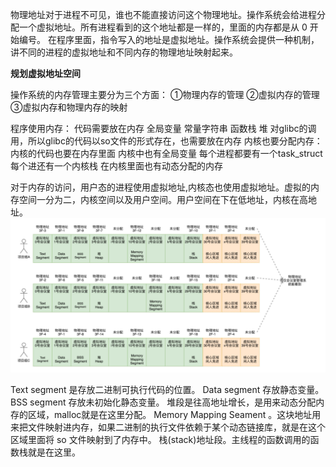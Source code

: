 物理地址对于进程不可见，谁也不能直接访问这个物理地址。操作系统会给进程分配一个虚拟地址。所有进程看到的这个地址都是一样的，里面的内存都是从 0 开始编号。
在程序里面，指令写入的地址是虚拟地址。操作系统会提供一种机制，讲不同的进程的虚拟地址和不同内存的物理地址映射起来。

**规划虚拟地址空间**

操作系统的内存管理主要分为三个方面：
①物理内存的管理
②虚拟内存的管理
③虚拟内存和物理内存的映射

程序使用内存：
	代码需要放在内存
	全局变量
	常量字符串
	函数栈
	堆
	对glibc的调用，所以glibc的代码以so文件的形式存在，也需要放在内存
内核也要分配内存：
	内核的代码也要在内存里面
	内核中也有全局变量
	每个进程都要有一个task_struct
	每个进还有一个内核栈
	在内核里面也有动态分配的内存

对于内存的访问，用户态的进程使用虚拟地址,内核态也使用虚拟地址。虚拟的内存空间一分为二，内核空间以及用户空间。用户空间在下在低地址，内核在高地址。
	<img src="image-20210708113926459.png" alt="image-20210708113926459" style="zoom:50%;" />

Text segment  是存放二进制可执行代码的位置。
Data segment 存放静态变量。
BSS segment  存放未初始化静态变量。
堆段是往高地址增长，是用来动态分配内存的区域，malloc就是在这里分配。
Memory Mapping Seament 。这块地址用来把文件映射进内存，如果二进制的执行文件依赖于某个动态链接库，就是在这个区域里面将 so 文件映射到了内存中。
栈(stack)地址段。主线程的函数调用的函数栈就是在这里。



